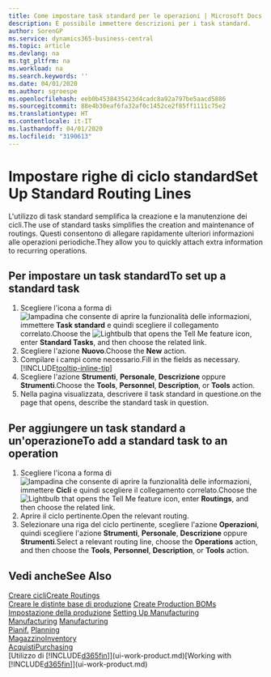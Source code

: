 ```yaml
---
title: Come impostare task standard per le operazioni | Microsoft Docs
description: È possibile immettere descrizioni per i task standard.
author: SorenGP
ms.service: dynamics365-business-central
ms.topic: article
ms.devlang: na
ms.tgt_pltfrm: na
ms.workload: na
ms.search.keywords: ''
ms.date: 04/01/2020
ms.author: sgroespe
ms.openlocfilehash: eeb0b4538435423d4cadc8a92a797be5aacd5886
ms.sourcegitcommit: 88e4b30eaf6fa32af0c1452ce2f85ff1111c75e2
ms.translationtype: HT
ms.contentlocale: it-IT
ms.lasthandoff: 04/01/2020
ms.locfileid: "3190613"
---
```

# <a name="set-up-standard-routing-lines"></a><span data-ttu-id="4ab20-103">Impostare righe di ciclo standard</span><span class="sxs-lookup"><span data-stu-id="4ab20-103">Set Up Standard Routing Lines</span></span>
<span data-ttu-id="4ab20-104">L'utilizzo di task standard semplifica la creazione e la manutenzione dei cicli.</span><span class="sxs-lookup"><span data-stu-id="4ab20-104">The use of standard tasks simplifies the creation and maintenance of routings.</span></span> <span data-ttu-id="4ab20-105">Questi consentono di allegare rapidamente ulteriori informazioni alle operazioni periodiche.</span><span class="sxs-lookup"><span data-stu-id="4ab20-105">They allow you to quickly attach extra information to recurring operations.</span></span>

## <a name="to-set-up-a-standard-task"></a><span data-ttu-id="4ab20-106">Per impostare un task standard</span><span class="sxs-lookup"><span data-stu-id="4ab20-106">To set up a standard task</span></span>
1. <span data-ttu-id="4ab20-107">Scegliere l'icona a forma di ![lampadina che consente di aprire la funzionalità delle informazioni](media/ui-search/search_small.png "Informazioni sull'operazione che si desidera eseguire"), immettere **Task standard** e quindi scegliere il collegamento correlato.</span><span class="sxs-lookup"><span data-stu-id="4ab20-107">Choose the ![Lightbulb that opens the Tell Me feature](media/ui-search/search_small.png "Tell me what you want to do") icon, enter **Standard Tasks**, and then choose the related link.</span></span>
2. <span data-ttu-id="4ab20-108">Scegliere l'azione **Nuovo**.</span><span class="sxs-lookup"><span data-stu-id="4ab20-108">Choose the **New** action.</span></span>
3. <span data-ttu-id="4ab20-109">Compilare i campi come necessario.</span><span class="sxs-lookup"><span data-stu-id="4ab20-109">Fill in the fields as necessary.</span></span> [!INCLUDE[tooltip-inline-tip](includes/tooltip-inline-tip_md.md)]
4. <span data-ttu-id="4ab20-110">Scegliere l'azione **Strumenti**, **Personale**, **Descrizione** oppure **Strumenti**.</span><span class="sxs-lookup"><span data-stu-id="4ab20-110">Choose the **Tools**, **Personnel**, **Description**, or **Tools** action.</span></span>
5. <span data-ttu-id="4ab20-111">Nella pagina visualizzata, descrivere il task standard in questione.</span><span class="sxs-lookup"><span data-stu-id="4ab20-111">on the page that opens, describe the standard task in question.</span></span>

## <a name="to-add-a-standard-task-to-an-operation"></a><span data-ttu-id="4ab20-112">Per aggiungere un task standard a un'operazione</span><span class="sxs-lookup"><span data-stu-id="4ab20-112">To add a standard task to an operation</span></span>
1. <span data-ttu-id="4ab20-113">Scegliere l'icona a forma di ![lampadina che consente di aprire la funzionalità delle informazioni](media/ui-search/search_small.png "Informazioni sull'operazione che si desidera eseguire"), immettere **Cicli** e quindi scegliere il collegamento correlato.</span><span class="sxs-lookup"><span data-stu-id="4ab20-113">Choose the ![Lightbulb that opens the Tell Me feature](media/ui-search/search_small.png "Tell me what you want to do") icon, enter **Routings**, and then choose the related link.</span></span>
2. <span data-ttu-id="4ab20-114">Aprire il ciclo pertinente.</span><span class="sxs-lookup"><span data-stu-id="4ab20-114">Open the relevant routing.</span></span>
3. <span data-ttu-id="4ab20-115">Selezionare una riga del ciclo pertinente, scegliere l'azione **Operazioni**, quindi scegliere l'azione **Strumenti**, **Personale**, **Descrizione** oppure **Strumenti**.</span><span class="sxs-lookup"><span data-stu-id="4ab20-115">Select a relevant routing line, choose the **Operations** action, and then choose the **Tools**, **Personnel**, **Description**, or **Tools** action.</span></span>

## <a name="see-also"></a><span data-ttu-id="4ab20-116">Vedi anche</span><span class="sxs-lookup"><span data-stu-id="4ab20-116">See Also</span></span>  
[<span data-ttu-id="4ab20-117">Creare cicli</span><span class="sxs-lookup"><span data-stu-id="4ab20-117">Create Routings</span></span>](production-how-to-create-routings.md)  
<span data-ttu-id="4ab20-118">[Creare le distinte base di produzione](production-how-to-create-production-boms.md)   </span><span class="sxs-lookup"><span data-stu-id="4ab20-118">[Create Production BOMs](production-how-to-create-production-boms.md)   </span></span>  
<span data-ttu-id="4ab20-119">[Impostazione della produzione](production-configure-production-processes.md) </span><span class="sxs-lookup"><span data-stu-id="4ab20-119">[Setting Up Manufacturing](production-configure-production-processes.md) </span></span>  
<span data-ttu-id="4ab20-120">[Manufacturing](production-manage-manufacturing.md)  </span><span class="sxs-lookup"><span data-stu-id="4ab20-120">[Manufacturing](production-manage-manufacturing.md)  </span></span>  
<span data-ttu-id="4ab20-121">[Pianif.](production-planning.md) </span><span class="sxs-lookup"><span data-stu-id="4ab20-121">[Planning](production-planning.md) </span></span>  
[<span data-ttu-id="4ab20-122">Magazzino</span><span class="sxs-lookup"><span data-stu-id="4ab20-122">Inventory</span></span>](inventory-manage-inventory.md)  
[<span data-ttu-id="4ab20-123">Acquisti</span><span class="sxs-lookup"><span data-stu-id="4ab20-123">Purchasing</span></span>](purchasing-manage-purchasing.md)  
<span data-ttu-id="4ab20-124">[Utilizzo di [!INCLUDE[d365fin](includes/d365fin_md.md)]](ui-work-product.md)</span><span class="sxs-lookup"><span data-stu-id="4ab20-124">[Working with [!INCLUDE[d365fin](includes/d365fin_md.md)]](ui-work-product.md)</span></span>  
